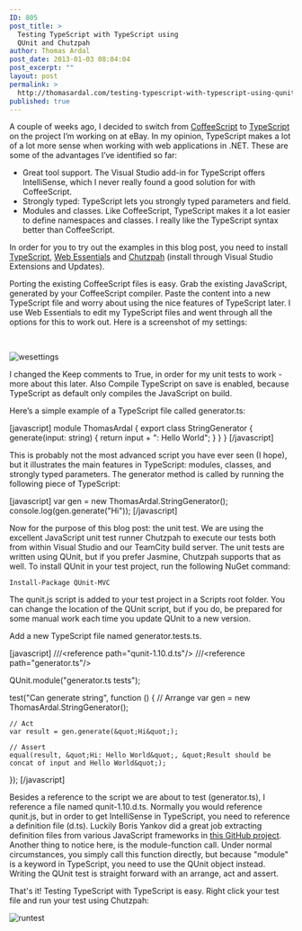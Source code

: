 ```yaml
---
ID: 805
post_title: >
  Testing TypeScript with TypeScript using
  QUnit and Chutzpah
author: Thomas Ardal
post_date: 2013-01-03 08:04:04
post_excerpt: ""
layout: post
permalink: >
  http://thomasardal.com/testing-typescript-with-typescript-using-qunit-and-chutzpah/
published: true
---
```

<p>A couple of weeks ago, I decided to switch from <a href="http://coffeescript.org/" target="_blank">CoffeeScript</a> to <a href="http://www.typescriptlang.org/" target="_blank">TypeScript</a> on the project I’m working on at eBay. In my opinion, TypeScript makes a lot of a lot more sense when working with web applications in .NET. These are some of the advantages I’ve identified so far:</p>

<ul>
<li>Great tool support. The Visual Studio add-in for TypeScript offers IntelliSense, which I never really found a good solution for with CoffeeScript.</li>
<li>Strongly typed: TypeScript lets you strongly typed parameters and field.</li>
<li>Modules and classes. Like CoffeeScript, TypeScript makes it a lot easier to define namespaces and classes. I really like the TypeScript syntax better than CoffeeScript.</li>
</ul>

<p>In order for you to try out the examples in this blog post, you need to install <a href="http://www.typescriptlang.org/" target="_blank">TypeScript</a>, <a href="http://visualstudiogallery.msdn.microsoft.com/07d54d12-7133-4e15-becb-6f451ea3bea6" target="_blank">Web Essentials</a> and <a href="http://chutzpah.codeplex.com/" target="_blank">Chutzpah</a> (install through Visual Studio Extensions and Updates).</p>

<p>Porting the existing CoffeeScript files is easy. Grab the existing JavaScript, generated by your CoffeeScript compiler. Paste the content into a new TypeScript file and worry about using the nice features of TypeScript later. I use Web Essentials to edit my TypeScript files and went through all the options for this to work out. Here is a screenshot of my settings:</p><br/>

<p>
<img src="http://thomasardal.com/wp-content/uploads/2012/12/wesettings.png" alt="wesettings" class="alignleft size-full wp-image-823" />
</p>

<p>
I changed the Keep comments to True, in order for my unit tests to work - more about this later. Also Compile TypeScript on save is enabled, because TypeScript as default only compiles the JavaScript on build.
</p>

<p>
Here’s a simple example of a TypeScript file called generator.ts:
</p>

[javascript]
module ThomasArdal {
    export class StringGenerator {
        generate(input: string) {
            return input + &quot;: Hello World&quot;;
        }
    }
}
[/javascript]

This is probably not the most advanced script you have ever seen (I hope), but it illustrates the main features in TypeScript: modules, classes, and strongly typed parameters. The generator method is called by running the following piece of TypeScript:

[javascript]
var gen = new ThomasArdal.StringGenerator();
console.log(gen.generate(&quot;Hi&quot;));
[/javascript]

Now for the purpose of this blog post: the unit test. We are using the excellent JavaScript unit test runner Chutzpah to execute our tests both from within Visual Studio and our TeamCity build server. The unit tests are written using QUnit, but if you prefer Jasmine, Chutzpah supports that as well. To install QUnit in your test project, run the following NuGet command:

<code>Install-Package QUnit-MVC</code>

The qunit.js script is added to your test project in a Scripts root folder. You can change the location of the QUnit script, but if you do, be prepared for some manual work each time you update QUnit to a new version.

Add a new TypeScript file named generator.tests.ts.

[javascript]
///&lt;reference path=&quot;qunit-1.10.d.ts&quot;/&gt;
///&lt;reference path=&quot;generator.ts&quot;/&gt;

QUnit.module(&quot;generator.ts tests&quot;);

test(&quot;Can generate string&quot;, function () {
    // Arrange
    var gen = new ThomasArdal.StringGenerator();

    // Act
    var result = gen.generate(&quot;Hi&quot;);

    // Assert
    equal(result, &quot;Hi: Hello World&quot;, &quot;Result should be concat of input and Hello World&quot;);
});
[/javascript]

<p>Besides a reference to the script we are about to test (generator.ts), I reference a file named qunit-1.10.d.ts. Normally you would reference qunit.js, but in order to get IntelliSense in TypeScript, you need to reference a definition file (d.ts). Luckily Boris Yankov did a great job extracting definition files from various JavaScript frameworks in <a href="https://github.com/borisyankov/DefinitelyTyped" target="_blank">this GitHub project</a>. Another thing to notice here, is the module-function call. Under normal circumstances, you simply call this function directly, but because "module" is a keyword in TypeScript, you need to use the QUnit object instead. Writing the QUnit test is straight forward with an arrange, act and assert.</p>

<p>That's it! Testing TypeScript with TypeScript is easy. Right click your test file and run your test using Chutzpah:</p>

<img src="http://thomasardal.com/wp-content/uploads/2012/12/runtest.png" alt="runtest" class="alignleft size-full wp-image-836" />